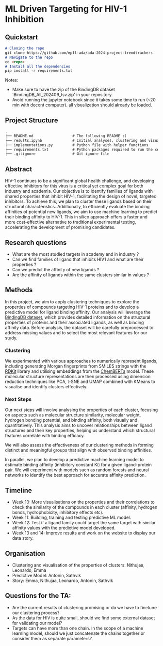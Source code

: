 # ML Driven Targeting for HIV-1 Inhibition

## Quickstart

```markdown
# Cloning the repo
git clone https://github.com/epfl-ada/ada-2024-project-trendtrackers
# Navigate to the repo
cd <repo>
# Install all the dependencies
pip install -r requirements.txt
```
Notes:
- Make sure to have the zip of the BindingDB dataset 'BindingDB_All_202409_tsv.zip' in your repository.
- Avoid running the jupyter notebook since it takes some time to run (~20 min with decent computer). all visualization should already be loaded.

## Project Structure

```markdown
.
├── README.md                  # The following README :)
├── results.ipynb              # Initial analyses, clustering and visualisations
├── implementations.py         # Python file with helper functions
├── requirements.txt           # Python packages required to run the code
├── .gitignore                 # Git ignore file
```

## Abstract

HIV-1 continues to be a significant global health challenge, and developing effective inhibitors for this virus is a critical yet complex goal for both industry and academia. Our objective is to identify families of ligands with shared properties that inhibit HIV-1, facilitating the design of novel, targeted inhibitors. To achieve this, we plan to cluster these ligands based on their structural characteristics. Additionally, to efficiently evaluate the binding affinities of potential new ligands, we aim to use machine learning to predict their binding affinity to HIV-1. This in silico approach offers a faster and more cost-effective alternative to traditional experimental testing, accelerating the development of promising candidates.

## Research questions

- What are the most studied targets in academy and in industry ?
- Can we find families of ligand that inhibits HIV1 and what are their properties ?
- Can we predict the affinity of new ligands ?
- Are the affinity of ligands within the same clusters similar in values ?

## Methods

In this project, we aim to apply clustering techniques to explore the properties of compounds targeting HIV-1 proteins and to develop a predictive model for ligand binding affinity. Our analysis will leverage the [BindingDB dataset](https://www.bindingdb.org/rwd/bind/chemsearch/marvin/SDFdownload.jsp?download_file=/bind/downloads/BindingDB_All_202411_tsv.zip), which provides detailed information on the structural properties of proteins and their associated ligands, as well as binding affinity data. Before analysis, the dataset will be carefully preprocessed to address missing values and to select the most relevant features for our study.

### Clustering

We experimented with various approaches to numerically represent ligands, including generating Morgan fingerprints from SMILES strings with the [RDKit](https://www.rdkit.org/) library and utilising embeddings from the [ChemBERTa](https://huggingface.co/seyonec/ChemBERTa-zinc-base-v1) model. These molecular structure representations are then processed using dimension reduction techniques like PCA, t-SNE and UMAP combined with KMeans to visualise and identify clusters effectively. 

### Next Steps

Our next steps will involve analysing the properties of each cluster, focusing on aspects such as molecular structure similarity, molecular weight, hydrogen bonding potential, and binding affinity, both visually and quantitatively. This analysis aims to uncover relationships between ligand structures and their key properties, helping us understand which structural features correlate with binding efficacy.

We will also assess the effectiveness of our clustering methods in forming distinct and meaningful groups that align with observed binding affinities.

In parallel, we plan to develop a predictive machine learning model to estimate binding affinity (inhibitory constant Ki) for a given ligand-protein pair. We will experiment with models such as random forests and neural networks to identify the best approach for accurate affinity prediction.

## Timeline

- Week 10: More visualisations on the properties and their correlations to check the similarity of the compounds in each cluster (affinity, hydrogen bonds, hydrophobicity, inhibitory effects etc).
- Week 11: Building, training and testing predictive ML model.
- Week 12: Test if a ligand family could target the same target with similar affinity values with the predictive model developed.
- Week 13 and 14: Improve results and work on the website to display our data story.

## Organisation

- Clustering and visualisation of the properties of clusters: Nithujaa, Leonardo, Emma
- Predictive Model: Antonin, Sathvik
- Story: Emma, Nithujaa, Leonardo, Antonin, Sathvik

## Questions for the TA:

- Are the current results of clustering promising or do we have to finetune our clustering process?
- As the data for HIV is quite small, should we find some external dataset for validating our model?
- Targets can have more than one chain. In the scope of a machine learning model, should we just concatenate the chains together or consider them as separate parameters?
